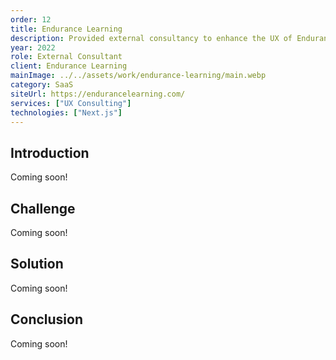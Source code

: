 ```yaml
---
order: 12
title: Endurance Learning
description: Provided external consultancy to enhance the UX of Endurance Learning's dashboard, optimizing usability and navigation for a more intuitive online education platform.
year: 2022
role: External Consultant
client: Endurance Learning
mainImage: ../../assets/work/endurance-learning/main.webp
category: SaaS
siteUrl: https://endurancelearning.com/
services: ["UX Consulting"]
technologies: ["Next.js"]
---
```


## Introduction

Coming soon!

## Challenge

Coming soon!

## Solution

Coming soon!

## Conclusion

Coming soon!
